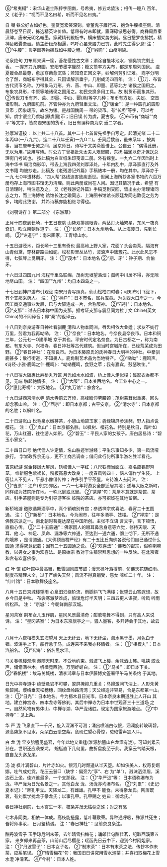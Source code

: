 <!-- { "loadSidebar": true } -->
⑥“希夷榻”：宋华山道士陈抟字图南，号希夷，修五龙蛰法；相传一睡八 百年。又《老子》：“视而不见名曰希，听而不见名曰夷。”

自 嘲
铁公好古如好色，鉴赏宽宏笑深刻。骨董鬼子雁行来，抱负牛腰横座侧。清晨舒卷至日昃，拣选精英论价值。低昂有时未即就，寤寐碌镞思必得。商彝周鼎秦汉碑，唐宋元明名翰墨。家藏精刊殿板书，横床插架势屴崱。昼日搜罗夜拂拭，精神疲敝囊橐啬。债主纷纭渐相逼，呜呼心虽未餍力已穷，此时先生得少息!
注：
①“牛腰”：言字画等物捆载如牛腰之粗。
②“屴崱”：山瘦削貌。

论泉绝句
刀布肩来满一筐，苔花侵蚀古文章；湔涂自挹冰池水，铜臭销完剩土香。
一握齐刀九府圜，安阳节墨字厘然；籀文筒率方尖布，都是东周列国泉。
虞夏锾金品最尊，愈加穿凿愈沉昏；若知奇正回文字，妙解何劳引证难。
商字分明合了然，商城布字得其全，只因误解京垂宇，几削成汤四百年。
注：
①刀、布皆古代货币名称。刀带象马刀形，齐、燕、中山、即墨、莒等北方 诸侯之国用之。布象农具形，中原等地诸侯之国用之。初民交换多用工具。故 制货币而象其形。
②传世刀币有齐、莒、即墨、中山、郾(燕)等字几种；布币有方足、尖足、
空首诸形制。九府圜见前。齐管仲亦为九府轻重文法。
③“锾金”：是一种圆孔的圆形货币；因象瑗形，故名为锾。是战国魏周一 带的货币。有“长坦”等字，可以考知。虞字锾金乃虞城(原虞国)币；旧日误 传为虞，夏古泉。
④布币有“商城”“商平”等文字，皆商裔宋国的货币。旧日有误释商为京 垂二字者。

孙厚滋谨按：
 以上共二十八首。其中二十七首皆先祖手自写定。起清光绪 二十二年丙申(一八九六)，迄二十八年壬寅(一九O二)。壬寅后数首，虽未系年 ，按其事，当在庚辛壬癸之间，居京师日。诗写于文美斋笺谱上。公自云： “偶得此册，无以为用。”故用写诗。时公方丁曾祖妣朱太夫人艰起服，东抚 福润以奇才保送总理衙门考试也。
 按此稿为白宣纸朱印笺谱二册。外有锦套。一九六二年因当时上海中华书 局洽商影印，带去上海我四弟刘厚泽处。十年内乱中，厚泽家直行及外文书籍 均被抄走。此稿及《老残游记外篇》手稿裱本一册，均在其中。厚泽亦于一九 七O年遭林彪、“四人帮”路线迫害致疾逝世。但闻上海所抄各家书物约六百万 册均存上海市图书馆无力清理。则此两册或尚在人间。因记其情况于此，希望 有日清理时，稍注意及之。
 又《老残游记外篇》手稿觅到交回，皆出主办清理诸同志之力，而上海博物 馆馆长沈之瑜同志、上海图书馆馆长顾廷龙同志敦促之劳为多，均附此致谢。 并希诗稿亦能相继寻得也。

《刘鹗诗存 》第二部分 《东游草》

正月十四夜到长崎，十五日夜眺
山势双排照眼青，两丛灯火灿繁星，东风一夜真奇幻，吹立南朝许道宁。
注：
①“长崎”：日本九州地名。从上海渡日，先到长崎。
②“许道宁”：南宋画家，工青绿山水。

十五日游茂木，距长崎十三里有奇也
最高岭上野人家，花面丫头会卖茶。隔海有山青似黛，穿林辟路曲如蛇。松杉影里丛丛竹，波浪声中簇簇花。此水此风忘不得，七弦琴上觅期牙。
注：
①“茂木”：日本地名
②“期、牙”：钟子期、俞伯牙。

十六日过四国九州
海程千里岛联绵，茂树无垠望落烟；孤屿中川居不得，亦无隙地尽山田。
注：
“四国”“九州”：均日本四岛之一。

十七日到神户游布引观泷
南宋丹青写照真，仙山松柏四时春；可知布引飞泷下，有个支那采药人。
注：
①“神户”：日本市名，属兵库县。为关西大口岸之一。今因工商交通事业发展，已与大阪连成一片，合称阪神。
②“布引”：日本地名。
③“支那”：过去日本称中国为支那。据考证支那与震旦同为拉丁文 Chine(英文China)的不同译音；即“秦”的返译云。

十八日到奈良游春日神社看驯鹿
清和人物本同洲，唇齿相依大业遒；求友不妨行万里，劳君为我再呦呦。
注：
①“奈良”：日本地名。今奈良县奈良市。日本和铜三年，公元七一O建平城 京于其也。平安时代定名奈良。为日古都之一，称为南都。有东大寺、兴福寺、春日神社等古代建筑。但当时宫城所在，已经荒芜成为田野。
②“春日神社”：在奈良市。为日本藤原氏的氏神春日大明神的神杜。中豢驯鹿甚多；散行街道，不知畏人。鹿角制艺术品为当地特产。
③“呦呦”：鹿鸣声。《诗经·小雅·鹿鸣之什·鹿鸣》：“呦呦鹿鸣，食野之苹；我有嘉宾，鼓瑟吹笙。”

十八日宿大阪惠比寿桥丸万馆
月光如水水如波，桥上佳人走似梭；鬓影衣香都不见，无端 触起艳情多。
注：
①“大阪”：日本关西地名。今工业中心之一。
②“惠比寿桥”：大阪地名。
③“丸万馆”：旅舍名。

十九日游西京清水寺
清水寺前云万顷，高峰瞻仰劳腰颈；茂树蒙茸似重裘，回头却念家山冷。
注：
①“西京”：即日本京都；古平安京。
②“清水寺”：日本京都的名胜；以枫叶名。

二十日游岚山
松毛泉水嫩芽茶，小憩山坳碧玉家；毳绿锦屏参淡赭，野人指点说樱花。
注：
①“岚山”：日本京都名胜。以枫树、樱花名。特别是秋日，霜叶如花，万山红遍，往往游人如织。
②“碧玉”：平民人家的女孩子。唐白居易诗：“碧玉小家女”。

二十四日口号
绝代佳人许定情，名山胜迹半游经；平生乐事知多少，第一风流哑旅行。
学堂政界余无与，更不工商苦调查；借问此行何所事半游名胜半看花。

吉原纪游
泥金镂凤大屏风，锈帔佳人一字红；八尺铁栅当面立，嘉名应锡野鸡笼。
维新服色紫裙长，粉板高悬大改良；一度春风钱四十，恼人偏作学生装。
上等佳人不见人，平悬小像借传神；许多引手平茶屋，专待渔人去问津。
注：
①“吉原”：江户(东京)郊区。一六一七年将游女全部迁居其地；遂与大阪之新町，同样成为妓院所在地。一称北廓或北里。
②“茶屋”句：茶屋本意就是茶馆、茶店。引手茶屋则是专为引导游客往 妓院的茶店。亦可招妓在其地留宿。 ．

新桥地游
徵歌选舞酒亭中，真个销魂别有宫；参透禅宗欢喜法，春宵二十五圆通。
注：
①“新桥”：日本地名。今为闹市，往年多酒亭、妓楼。
②“禅宗”：是佛教宗派之一。南北朝时菩提达摩在中国所创。主张不立语 言文字，言下顿悟，直指心传。
③“二十五圆通”：佛家因人的眼耳鼻舌身意等六觉，修持天眼、天耳、他 心、神足、夙命、漏净等六神通，至达到一通六通，彻上彻下，无所不通的境界 ，是谓圆通。《大佛顶首楞严经》有二十五比丘向佛各说他们自己通过什么圆通 求得究竟记载；因有二十五圆通之说。
④“欢喜法”：佛教的密宗，俗称喇嘛教，以男女之事为欢喜法。是原始宗 教对于生殖崇拜思想的一种反映。在北京雍和宫有欢喜佛像。

红 叶 馆
红叶馆中最高舞，散雪回风应节鼓；漫天枫叶落樽前，仿佛天花随红雨。
制度虽精理未全，过于严峻失天然；风流不得真销受，怨女 啼红二十年。
注：
“红叶馆”：日本歌舞伎座名。

八月十五日京城楼望雨
心泉汩汩绕阶流，雨脚斜飞飞满楼；怅望云山寄遐想，故乡今日是中秋。
布衾寒澈梦难成，旅馆危灯半灭明；三四五更人语寂，听风 听雨听松声。
注：
“京城”：今朝鲜南部汉城。

星冈茶寮
荆布女儿玉作肌，星冈风景最清奇；酣歌艳舞不得到，只有高人来说诗。
注：
“星冈茶寮”：为日本东京旗亭之一，骚人墨客，多开诗会于其地，故云 。

八月十六夜相模丸玄海望月
天上无纤云，地下无纤尘，海水黑于墨，月色白于银。波涛争上下，船行急于马，成连来不来我亦移情者。
注：
①“相模丸”：日本汽船名。
②“玄海”：俗名黑水洋。

马关春帆楼观潮
潮随天时来，不受地约束。溅波飞上楼，余沫洒山麓。吼挟 蛟龙声，翛翛满林木。帆樯竞西驰，万羽蜉蝣白。
注：
①“马关”：即日本下关。
②“春帆楼”：故马关城楼，清李鸿章与日本伊藤博文签署甲午马关条约 于其地。

日光中禅寺道中
绝壁悬岩不可攀，翠屏掩抑几重关；马蹄激涧飞湍上，人影朱黄紫碧间。缨络垂天松穗穗，回纹盘岭路湾湾；天公缔造非容易，合是东都第一山。
注：
①“日光”：日本地名。今为枥木县日光市。日本奈良末期道胜上人开山 其地。建立神宫寺、四本龙寺等佛刹。其后中禅寺为日本中世观音三十三道场 之一。自然风物有男体山、中禅寺湖、华严泷诸胜。现定为国家旅游地点。
②“中禅寺”：见上条。

华 严 泷
飞泉直下一千尺，旋入深渊不可测；涌出喷湍白似银，洄澜旋转玻璃碧。源高势急不见水，朵朵白云堕空紫。危矶伫望心骨惊，硙硙雷声震人耳。

白 龙 泷
早岁胎簪见盛容，今年此地又重逢(淮源胎簪山白龙潭有泷)。可知刘累云孙在，世职还应袭豢龙。
蜿蜓直下几何里，曲折盘旋至于此。我穿云气踏天根，直自龙头迄龙尾。

汤 泷
枫叶满碧山，片片赤如火。银河几时颓遥从半天堕。却如侠美人，权奇复婀娜。吐气成虹霓，花压云鬟□（缺字：偏旁为“享”、右 为“单”）。溅沫洒须眉，溪边石上坐。佳兴谁最多，一个支那我。
注：
①“华严泷”等： 日本语称瀑布为泷。华严泷为日光名景之一。其他白龙 泷、汤泷亦均瀑布名。
②“刘累”：《史记·夏本记》：“帝孔甲立。天降龙二，有雌雄。孔甲不 能食。未得豢龙氏。陶唐既衰，有刘累学扰龙于豢龙氏；以事孔甲。孔甲赐之 姓曰：御龙氏。”

春日神社别院，七木寄生一本，枝条并茂无枯菀之殊；对之有感

七木非同类，相依一体成。高枝能挹露，低叶藉敷荣。异种通呼吸，殊源共死生；吾将师事汝， 日月鉴精诚。
注：“春日神社”：见前奈良条注。

酬丹波雪子
玉手琼卮制末茶，去年晴雪扫梅花；诵郎佳句酬佳茗，纪取西溪第五家。
来岁郎来再品茶，山前山后尽樱花；瑶函先日云中下，迎到今村阿姐家。
注：
①“丹波雪子”：日本女子名。
②“制末茶”：日本有末茶之法，传抄本作未茶，应系笔误。
③“晴雪梅花”句：我国旧日讲究用雪水泡茶；并喜扫取梅花上雪水澄 净瀹茗。
④“今村”：日本人姓。

